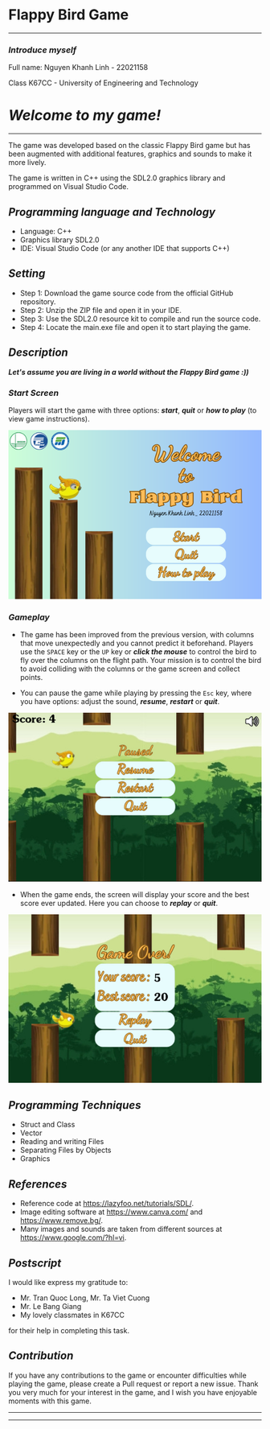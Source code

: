 # Flappy Bird Game

---

### ***Introduce myself***
Full name: Nguyen Khanh Linh - 22021158

Class K67CC - University of Engineering and Technology

# ***Welcome to my game!***
---

The game was developed based on the classic Flappy Bird game but has been augmented with additional features, graphics and sounds to make it more lively.

The game is written in C++ using the SDL2.0 graphics library and programmed on Visual Studio Code.


## ***Programming language and Technology***
- Language: C++
- Graphics library SDL2.0
- IDE: Visual Studio Code (or any another IDE that supports C++)

## ***Setting***
- Step 1: Download the game source code from the official GitHub repository.
- Step 2: Unzip the ZIP file and open it in your IDE.
- Step 3: Use the SDL2.0 resource kit to compile and run the source code.
- Step 4: Locate the main.exe file and open it to start playing the game.


## ***Description***
***Let's assume you are living in a world without the Flappy Bird game :))***

### ***Start Screen***
Players will start the game with three options: ***start***, ***quit*** or ***how to play*** (to view game instructions).

![Menu](img_readme/bg_start.png)

### ***Gameplay***
- The game has been improved from the previous version, with columns that move unexpectedly and you cannot predict it beforehand. Players use the `SPACE` key or the `UP` key or ***click the mouse*** to control the bird to fly over the columns on the flight path. Your mission is to control the bird to avoid colliding with the columns or the game screen and collect points.


- You can pause the game while playing by pressing the `Esc` key, where you have options: adjust the sound, ***resume***, ***restart*** or ***quit***.

![paused](img_readme/pause.jpg)


- When the game ends, the screen will display your score and the best score ever updated. Here you can choose to ***replay*** or ***quit***.

![gameOver](img_readme/game_over.jpg)


## ***Programming Techniques***
- Struct and Class
- Vector
- Reading and writing Files
- Separating Files by Objects
- Graphics

## ***References***
- Reference code at https://lazyfoo.net/tutorials/SDL/.
- Image editing software at https://www.canva.com/ and https://www.remove.bg/.
- Many images and sounds are taken from different sources at https://www.google.com/?hl=vi.

## ***Postscript***
I would like express my gratitude to:
- Mr. Tran Quoc Long, Mr. Ta Viet Cuong
- Mr. Le Bang Giang
- My lovely classmates in K67CC

for their help in completing this task.

## ***Contribution***
If you have any contributions to the game or encounter difficulties while playing the game, please create a Pull request or report a new issue. Thank you very much for your interest in the game, and I wish you have enjoyable moments with this game.

---
---
